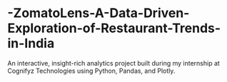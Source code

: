 # -ZomatoLens-A-Data-Driven-Exploration-of-Restaurant-Trends-in-India
An interactive, insight-rich analytics project built during my internship at Cognifyz Technologies using Python, Pandas, and Plotly.
